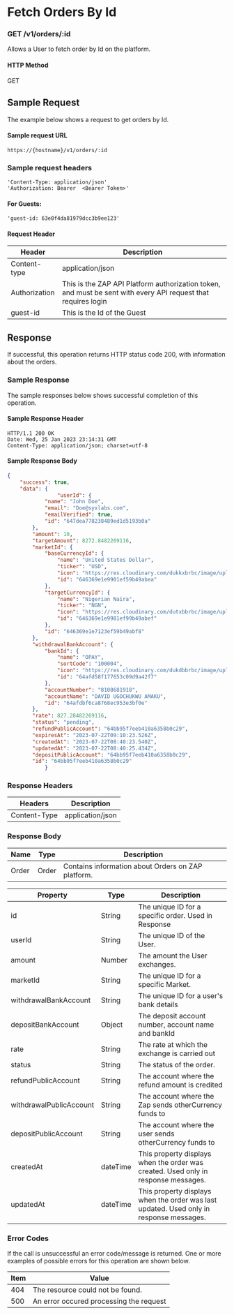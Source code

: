 # Fetch Orders By Id

### GET /v1/orders/:id <a href="#top" id="top"></a>

Allows a User to fetch order by Id on the platform.

#### HTTP Method <a href="#top" id="top"></a>

GET

## Sample Request <a href="#samplerequest" id="samplerequest"></a>

The example below shows a request to get orders by Id.

#### **Sample request** URL <a href="#top" id="top"></a>

```
https://{hostname}/v1/orders/:id
```

### **Sample request headers** <a href="#top" id="top"></a>

```
'Content-Type: application/json'
'Authorization: Bearer  <Bearer Token>'
```

#### For Guests: <a href="#top" id="top"></a>

```
'guest-id: 63e0f4da81979dcc3b9ee123'
```

#### Request Header <a href="#top" id="top"></a>

| Header        | Description                                                                                                   |
| ------------- | ------------------------------------------------------------------------------------------------------------- |
| Content-type  | application/json                                                                                              |
| Authorization | This is the ZAP API Platform authorization token, and must be sent with every API request that requires login |
| guest-id      | This is the Id of the Guest                                                                                   |

## Response <a href="#samplerequest" id="samplerequest"></a>

If successful, this operation returns HTTP status code 200, with information about the orders.

### Sample Response <a href="#samplerequest" id="samplerequest"></a>

The sample responses below shows successful completion of this operation.

#### **Sample** Response Header <a href="#top" id="top"></a>

```
HTTP/1.1 200 OK
Date: Wed, 25 Jan 2023 23:14:31 GMT
Content-Type: application/json; charset=utf-8
```

#### **Sample** Response Body <a href="#top" id="top"></a>

```json
{
    "success": true,
    "data": {
                "userId": {
            "name": "John Doe",
            "email": "Doe@syxlabs.com",
            "emailVerified": true,
            "id": "647dea778238489ed1d5193b0a"
        },
        "amount": 10,
        "targetAmount": 8272.8482269116,
        "marketId": {
            "baseCurrencyId": {
                "name": "United States Dollar",
                "ticker": "USD",
                "icon": "https://res.cloudinary.com/dukkxbrbc/image/upload/v1684773224/image/usd.svg",
                "id": "646369e1e9901ef59b49abea"
            },
            "targetCurrencyId": {
                "name": "Nigerian Naira",
                "ticker": "NGN",
                "icon": "https://res.cloudinary.com/dutxbbrbc/image/upload/v1684998892/image/naira.svg",
                "id": "646369e1e9981ef99b49abef"
            },
            "id": "646369e1e7123ef59b49abf8"
        },
        "withdrawalBankAccount": {
            "bankId": {
                "name": "OPAY",
                "sortCode": "100004",
                "icon": "https://res.cloudinary.com/dukdbbrbc/image/upload/v1683650610/image/1683650609169.png",
                "id": "64afd58f177653c09d9a42f7"
            },
            "accountNumber": "8108681918",
            "accountName": "DAVID UGOCHUKWU AMAKU",
            "id": "64afdbf6ca8768ec953e3bf0e"
        },
        "rate": 827.28482269116,
        "status": "pending",
        "refundPublicAccount": "64bb95f7eeb410a6358b0c29",
        "expiresAt": "2023-07-22T09:10:23.526Z",
        "createdAt": "2023-07-22T08:40:23.540Z",
        "updatedAt": "2023-07-22T08:40:25.434Z",
        "depositPublicAccount": "64bb95f7eeb410a6358b0c29",
        "id": "64bb95f7eeb410a6358b0c29"
            }
```

### Response Headers <a href="#samplerequest" id="samplerequest"></a>

| Headers      | Description      |
| ------------ | ---------------- |
| Content-Type | application/json |

### Response Body <a href="#samplerequest" id="samplerequest"></a>

| Name  | Type  | Description                                          |
| ----- | ----- | ---------------------------------------------------- |
| Order | Order | Contains information about  Orders on ZAP  platform. |

| Property                | Type     | Description                                                                             |
| ----------------------- | -------- | --------------------------------------------------------------------------------------- |
| id                      | String   | The unique ID for a specific order. Used in Response                                    |
| userId                  | String   | The unique ID of the User.                                                              |
| amount                  | Number   | The amount the User exchanges.                                                          |
| marketId                | String   | The unique ID for a specific Market.                                                    |
| withdrawalBankAccount   | String   | The unique ID for a user's bank details                                                 |
| depositBankAccount      | Object   | The deposit account number, account name and bankId                                     |
| rate                    | String   | The rate at which the exchange is carried out                                           |
| status                  | String   | The status of the order.                                                                |
| refundPublicAccount     | String   | The account where the refund amount is credited                                         |
| withdrawalPublicAccount | String   | The account where the Zap sends otherCurrency funds to                                  |
| depositPublicAccount    | String   | The account where the user sends otherCurrency funds to                                 |
| createdAt               | dateTime | This property displays when the order was created. Used only in response messages.      |
| updatedAt               | dateTime | This property displays when the order was last updated. Used only in response messages. |

### Error Codes <a href="#samplerequest" id="samplerequest"></a>

If the call is unsuccessful an error code/message is returned. One or more examples of possible errors for this operation are shown below.

| Item | Value                                   |
| ---- | --------------------------------------- |
| 404  | The resource could not be found.        |
| 500  | An error occured processing the request |

